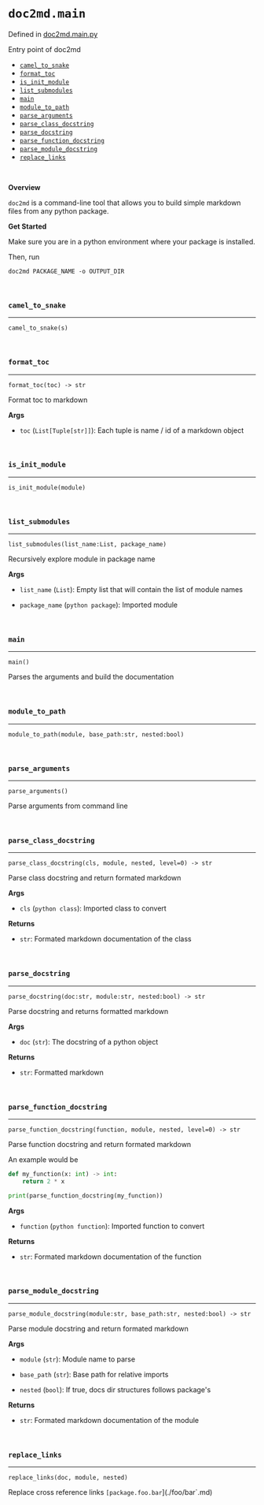 # `doc2md.main`

Defined in [doc2md.main.py](./../doc2md/main.py)

Entry point of doc2md

* [`camel_to_snake`](#`camel-to-snake`)
* [`format_toc`](#`format-toc`)
* [`is_init_module`](#`is-init-module`)
* [`list_submodules`](#`list-submodules`)
* [`main`](#`main`)
* [`module_to_path`](#`module-to-path`)
* [`parse_arguments`](#`parse-arguments`)
* [`parse_class_docstring`](#`parse-class-docstring`)
* [`parse_docstring`](#`parse-docstring`)
* [`parse_function_docstring`](#`parse-function-docstring`)
* [`parse_module_docstring`](#`parse-module-docstring`)
* [`replace_links`](#`replace-links`)



<br/>



__Overview__


`doc2md` is a command-line tool that allows you to build
simple markdown files from any python package.

__Get Started__

Make sure you are in a python environment where your package is
installed.

Then, run

```
doc2md PACKAGE_NAME -o OUTPUT_DIR
```





<br/>



<a id="`camel-to-snake`"></a>
### `camel_to_snake`

---

`camel_to_snake(s)`



<br/>

<a id="`format-toc`"></a>
### `format_toc`

---

`format_toc(toc) -> str`

Format toc to markdown

__Args__


- `toc` (`List[Tuple[str]]`): Each tuple is name / id of a markdown object


<br/>

<a id="`is-init-module`"></a>
### `is_init_module`

---

`is_init_module(module)`



<br/>

<a id="`list-submodules`"></a>
### `list_submodules`

---

`list_submodules(list_name:List, package_name)`

Recursively explore module in package name

__Args__


- `list_name` (`List`): Empty list that will contain the list of module names

- `package_name` (`python package`): Imported module


<br/>

<a id="`main`"></a>
### `main`

---

`main()`

Parses the arguments and build the documentation


<br/>

<a id="`module-to-path`"></a>
### `module_to_path`

---

`module_to_path(module, base_path:str, nested:bool)`



<br/>

<a id="`parse-arguments`"></a>
### `parse_arguments`

---

`parse_arguments()`

Parse arguments from command line


<br/>

<a id="`parse-class-docstring`"></a>
### `parse_class_docstring`

---

`parse_class_docstring(cls, module, nested, level=0) -> str`

Parse class docstring and return formated markdown

__Args__


- `cls` (`python class`): Imported class to convert

__Returns__


- `str`: Formated markdown documentation of the class


<br/>

<a id="`parse-docstring`"></a>
### `parse_docstring`

---

`parse_docstring(doc:str, module:str, nested:bool) -> str`

Parse docstring and returns formatted markdown

__Args__


- `doc` (`str`): The docstring of a python object

__Returns__


- `str`: Formatted markdown


<br/>

<a id="`parse-function-docstring`"></a>
### `parse_function_docstring`

---

`parse_function_docstring(function, module, nested, level=0) -> str`

Parse function docstring and return formated markdown

An example would be

```python
def my_function(x: int) -> int:
    return 2 * x

print(parse_function_docstring(my_function))
```

__Args__


- `function` (`python function`): Imported function to convert

__Returns__


- `str`: Formated markdown documentation of the function


<br/>

<a id="`parse-module-docstring`"></a>
### `parse_module_docstring`

---

`parse_module_docstring(module:str, base_path:str, nested:bool) -> str`

Parse module docstring and return formated markdown

__Args__


- `module` (`str`): Module name to parse

- `base_path` (`str`): Base path for relative imports

- `nested` (`bool`): If true, docs dir structures follows package's

__Returns__


- `str`: Formated markdown documentation of the module


<br/>

<a id="`replace-links`"></a>
### `replace_links`

---

`replace_links(doc, module, nested)`

Replace cross reference links `[package.foo.bar`](./foo/bar`.md)
